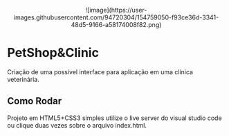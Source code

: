 
<p align="center"> ![image](https://user-images.githubusercontent.com/94720304/154759050-f93ce36d-3341-48d5-9166-a58174008f82.png)</p>

# PetShop&Clinic

Criação de uma possível interface para aplicação em uma clínica veterinária.

## Como Rodar 

Projeto em HTML5+CSS3 simples utilize o live server do visual studio code ou clique duas vezes sobre o arquivo index.html.

